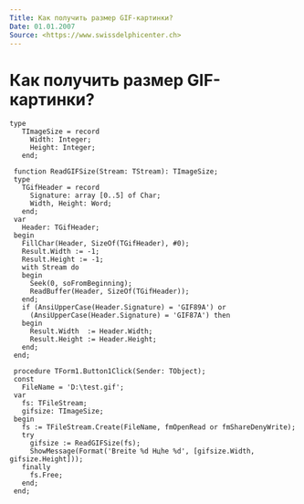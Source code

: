 ```yaml
---
Title: Как получить размер GIF-картинки?
Date: 01.01.2007
Source: <https://www.swissdelphicenter.ch>
---
```



Как получить размер GIF-картинки?
=================================

    type
       TImageSize = record
         Width: Integer;
         Height: Integer;
       end;
     
     function ReadGIFSize(Stream: TStream): TImageSize;
     type
       TGifHeader = record
         Signature: array [0..5] of Char;
         Width, Height: Word;
       end;
     var
       Header: TGifHeader;
     begin
       FillChar(Header, SizeOf(TGifHeader), #0);
       Result.Width := -1;
       Result.Height := -1;
       with Stream do
       begin
         Seek(0, soFromBeginning);
         ReadBuffer(Header, SizeOf(TGifHeader));
       end;
       if (AnsiUpperCase(Header.Signature) = 'GIF89A') or
         (AnsiUpperCase(Header.Signature) = 'GIF87A') then
       begin
         Result.Width  := Header.Width;
         Result.Height := Header.Height;
       end;
     end;
     
     procedure TForm1.Button1Click(Sender: TObject);
     const
       FileName = 'D:\test.gif';
     var
       fs: TFileStream;
       gifsize: TImageSize;
     begin
       fs := TFileStream.Create(FileName, fmOpenRead or fmShareDenyWrite);
       try
         gifsize := ReadGIFSize(fs);
         ShowMessage(Format('Breite %d Hцhe %d', [gifsize.Width, gifsize.Height]));
       finally
         fs.Free;
       end;
     end;

